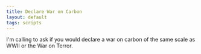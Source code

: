 ```yaml
---
title: Declare War on Carbon
layout: default
tags: scripts
---
```


I'm calling to ask if you would declare a war on carbon of the same
scale as WWII or the War on Terror.
